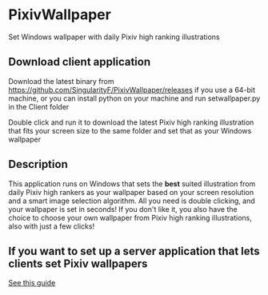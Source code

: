 # PixivWallpaper
Set Windows wallpaper with daily Pixiv high ranking illustrations

## Download client application

Download the latest binary from https://github.com/SingularityF/PixivWallpaper/releases if you use a 64-bit machine, or you can install python on your machine and run setwallpaper.py in the Client folder

Double click and run it to download the latest Pixiv high ranking illustration that fits your screen size to the same folder and set that as your Windows wallpaper

## Description

This application runs on Windows that sets the **best** suited illustration from daily Pixiv high rankers as your wallpaper based on your screen resolution and a smart image selection algorithm. All you need is double clicking, and your wallpaper is set in seconds! If you don't like it, you also have the choice to choose your own wallpaper from Pixiv high ranking illustrations, also with just a few clicks!

## If you want to set up a server application that lets clients set Pixiv wallpapers

[See this guide](https://github.com/SingularityF/PixivWallpaper/blob/master/Server/README.md)
